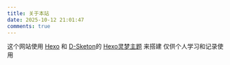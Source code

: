 ```yaml
---
title: 关于本站
date: 2025-10-12 21:01:47
comments: true
---
```

这个网站使用 [Hexo](http://zespia.tw/hexo) 和 [D-Sketon](https://github.com/D-Sketon/)的 [Hexo灵梦主题](https://github.com/D-Sketon/hexo-theme-reimu) 来搭建
仅供个人学习和记录使用 
